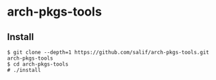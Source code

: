 # arch-pkgs-tools

## Install

```console
$ git clone --depth=1 https://github.com/salif/arch-pkgs-tools.git arch-pkgs-tools
$ cd arch-pkgs-tools
# ./install
```
